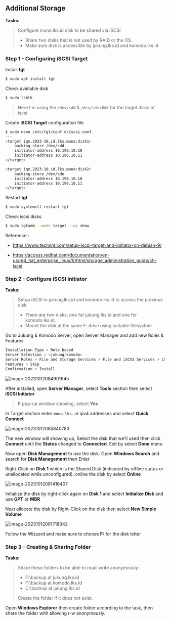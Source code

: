 ## Additional Storage

**Tasks:** 

> Configure muna.lks.id disk to be shared via iSCSI
>
> - Share two disks that is not used by RAID or the OS.
> - Make sure disk is accessible by jukung.lks.id and komodo.lks.id

### Step 1 - Configuring iSCSI Target

Install **tgt**

```bash
$ sudo apt install tgt
```

Check available disk

```bash
$ sudo lsblk
```

> Here I'm using the `/dev/sdd` & `/dev/sde` disk for the target disks of iscsi

Create **iSCSI Target** configuration file

```bash
$ sudo nano /etc/tgt/conf.d/iscsi.conf
---
<target iqn.2023-10.id.lks.muna:disk1>
	backing-store /dev/sdd
	initiator-address 10.196.10.10
	initiator-address 10.196.10.11
</target>

<target iqn.2023-10.id.lks.muna:disk2>
	backing-store /dev/sde
	initiator-address 10.196.10.10
	initiator-address 10.196.10.11
</target>
```

Restart **tgt** 

```bash
$ sudo systemctl restart tgt
```

Check iscsi disks

```bash
$ sudo tgtadm --mode target --op show
```

Reference :

- https://www.tecmint.com/setup-iscsi-target-and-initiator-on-debian-9/

- https://access.redhat.com/documentation/en-us/red_hat_enterprise_linux/6/html/storage_administration_guide/ch-iscsi

### Step 2 - Configure iSCSI Initiator

**Tasks:**

> Setup iSCSI in jukung.lks.id and komodo.lks.id to access the previous disk.
>
> - There are two disks, one for jukung.lks.id and one for komodo.lks.id.
> - Mount the disk at the same F: drive using suitable filesystem

Go to Jukung & Komodo Server, open Server Manager and add new Roles & Features

```kotlin
Installation Type > Role based
Server Selection > <jukung/komodo>
Server Roles > File and Storage Services > File and iSCSI Services > iSCSI Target Server
Features > Skip
Confirmation > Install
```

![image-20231012084901645](https://github.com/diotriandika/learn-networking/assets/109568349/b2a04b1e-a941-4d75-9a0c-4435251aed44)


After installed, open **Server Manager**, select **Tools** section then select **iSCSI Initiator** 

> If pop-up window showing, select **Yes**

In Target section enter `muna.lks.id` ipv4 addresses and select **Quick Connect**

![image-20231012085840783](https://github.com/diotriandika/learn-networking/assets/109568349/11a2eb67-191c-43f2-8949-bb63bc9b8a42)

The new window will showing up, Select the disk that we'll used then click **Connect** until the **Status** changed to **Connected**. Exit by select **Done** menu

Now open **Disk Management** to use the disk. Open **Windows Search** and search for **Disk Management** then Enter

Right-Click on **Disk 1** which is the Shared Disk (indicated by offline status or unallocated while unconfigured), online the disk by select **Online**

![image-20231012091416407](https://github.com/diotriandika/learn-networking/assets/109568349/320fc6a4-03cf-45a9-b252-c1abb46e9e80)

Initialize the disk by right-click again on **Disk 1** and select **Initialize Disk** and use **GPT** or **MBR** 

Next allocate the disk by Right-Click on the disk then select **New Simple Volume**

![image-20231012091718942](https://github.com/diotriandika/learn-networking/assets/109568349/75abd7f1-a04e-40dc-a30f-75b4e4c331c6)

Follow the Wizzard and make sure to choose **F:** for the disk letter

### Step 3 - Creating & Sharing Folder

**Tasks:**

> Share these folders to be able to read-write anonymously:
>
> - F:\backup at jukung.lks.id
> - F:\backup at komodo.lks.id
> - C:\backup at jukung.lks.id
>
> Create the folder if it does not exist.

Open **Windows Explorer** then create folder according to the task, then share the folder with allowing r-w anonymously.
